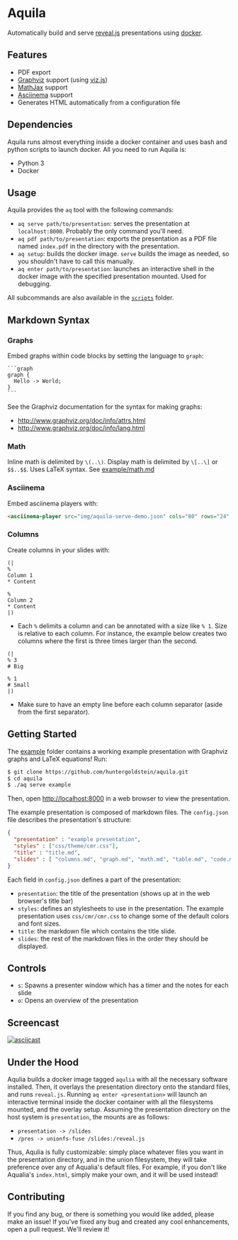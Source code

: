 # Aquila
Automatically build and serve [reveal.js](https://github.com/hakimel/reveal.js/) presentations using [docker](https://github.com/docker/docker).

## Features
* PDF export
* [Graphviz](http://www.graphviz.org/) support (using [viz.js](https://github.com/mdaines/viz.js/))
* [MathJax](https://www.mathjax.org/) support
* [Asciinema](https://asciinema.org/) support
* Generates HTML automatically from a configuration file

## Dependencies
Aquila runs almost everything inside a docker container and uses bash and python
scripts to launch docker. All you need to run Aquila is:
* Python 3
* Docker

## Usage
Aquila provides the `aq` tool with the following commands:
* `aq serve path/to/presentation`: serves the presentation at `localhost:8000`.
  Probably the only command you'll need.
* `aq pdf path/to/presentation`: exports the presentation as a PDF file named
  `index.pdf` in the directory with the presentation.
* `aq setup`: builds the docker image. `serve` builds the image as needed, so
  you shouldn't have to call this manually.
* `aq enter path/to/presentation`: launches an interactive shell in the docker
  image with the specified presentation mounted. Used for debugging.

All subcommands are also available in the [`scripts`](scripts) folder.

## Markdown Syntax
### Graphs
Embed graphs within code blocks by setting the language to `graph`:
<pre lang="no-highlight"><code>```graph
graph {
  Hello -> World;
}
```
</code></pre>


See the Graphviz documentation for the syntax for making graphs:
* http://www.graphviz.org/doc/info/attrs.html
* http://www.graphviz.org/doc/info/lang.html

### Math
Inline math is delimited by `\(..\)`. Display math is delimited by `\[..\]`
or `$$..$$`. Uses LaTeX syntax. See [example/math.md](example/math.md)

### Asciinema
Embed asciinema players with:
```html
<asciinema-player src="img/aquila-serve-demo.json" cols="80" rows="24" font-size="14px"></asciinema-player>
```

### Columns
Create columns in your slides with:
```
(|
%
Column 1
* Content

%
Column 2
* Content
|)
```
* Each `%` delimits a column and can be annotated with a size like `% 1`.
  Size is relative to each column. For instance, the example below creates
  two columns where the first is three times larger than the second.
```
(|
% 3
# Big

% 1
# Small
|)
```
* Make sure to have an empty line before each column separator (aside from
  the first separator).

## Getting Started
The [example](example) folder contains a working example presentation with Graphviz
graphs and LaTeX equations! Run:
```bash
$ git clone https://github.com/huntergoldstein/aquila.git
$ cd aquila
$ ./aq serve example
```
Then, open [http://localhost:8000](http://localhost:8000) in a web browser to view
the presentation.

The example presentation is composed of markdown files. The `config.json` file describes the
presentation's structure:
```json
{
  "presentation" : "example presentation",
  "styles" : ["css/theme/cmr.css"],
  "title" : "title.md",
  "slides" : [ "columns.md", "graph.md", "math.md", "table.md", "code.md", "asciinema.md"]
}
```
Each field in `config.json` defines a part of the presentation:
* `presentation`: the title of the presentation (shows up at in the web browser's
title bar)
* `styles`: defines an stylesheets to use in the presentation. The example presentation
uses `css/cmr/cmr.css` to change some of the default colors and font sizes.
* `title`: the markdown file which contains the title slide.
* `slides`: the rest of the markdown files in the order they should be displayed.

## Controls
* `s`: Spawns a presenter window which has a timer and the notes for each slide
* `o`: Opens an overview of the presentation

## Screencast
[![asciicast](https://asciinema.org/a/bcdmrv8e8xrcdjmmvxihe4p05.png)](https://asciinema.org/a/bcdmrv8e8xrcdjmmvxihe4p05)

## Under the Hood
Aqulia builds a docker image tagged `aqulia` with all the necessary software installed. Then, it overlays the presentation directory onto the standard files, and runs `reveal.js`. Running `aq enter <presentation>` will launch an interactive terminal inside the docker container with all the filesystems mounted, and the overlay setup. Assuming the presentation directory on the host system is `presentation`, the mounts are as follows:

* `presentation -> /slides`
* `/pres -> unionfs-fuse /slides:/reveal.js`

Thus, Aqulia is fully customizable: simply place whatever files you want in the presentation directory, and in the union filesystem, they will take preference over any of Aqualia's default files. For example, if you don't like Aqualia's `index.html`, simply make your own, and it will be used instead!

## Contributing
If you find any bug, or there is something you would like added, please make an issue! If you've fixed any bug and created any cool enhancements, open a pull request. We'll review it!
